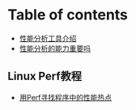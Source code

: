 # Table of contents

* [性能分析工具介绍](README.md)
* [性能分析的能力重要吗](perf-ability.md)

## Linux Perf教程 <a id="perf"></a>

* [用Perf寻找程序中的性能热点](perf/perf-hotspot-1.md)

